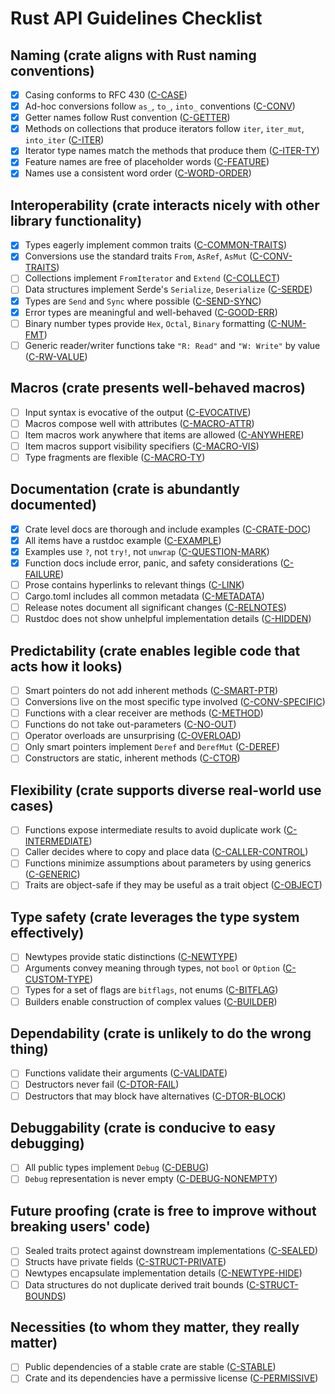 # Rust API Guidelines Checklist

## Naming (crate aligns with Rust naming conventions)

*   [x] Casing conforms to RFC 430 ([C-CASE](https://rust-lang.github.io/api-guidelines/naming.html#c-case))
*   [x] Ad-hoc conversions follow `as_`, `to_`, `into_` conventions ([C-CONV](https://rust-lang.github.io/api-guidelines/naming.html#c-conv))
*   [x] Getter names follow Rust convention ([C-GETTER](https://rust-lang.github.io/api-guidelines/naming.html#c-getter))
*   [x] Methods on collections that produce iterators follow `iter`, `iter_mut`, `into_iter` ([C-ITER](https://rust-lang.github.io/api-guidelines/naming.html#c-iter))
*   [x] Iterator type names match the methods that produce them ([C-ITER-TY](https://rust-lang.github.io/api-guidelines/naming.html#c-iter-ty))
*   [x] Feature names are free of placeholder words ([C-FEATURE](https://rust-lang.github.io/api-guidelines/naming.html#c-feature))
*   [x] Names use a consistent word order ([C-WORD-ORDER](https://rust-lang.github.io/api-guidelines/naming.html#c-word-order))

## Interoperability (crate interacts nicely with other library functionality)

*   [x] Types eagerly implement common traits ([C-COMMON-TRAITS](https://rust-lang.github.io/api-guidelines/interoperability.html#c-common-traits))
*   [x] Conversions use the standard traits `From`, `AsRef`, `AsMut` ([C-CONV-TRAITS](https://rust-lang.github.io/api-guidelines/interoperability.html#c-conv-traits))
*   [ ] Collections implement `FromIterator` and `Extend` ([C-COLLECT](https://rust-lang.github.io/api-guidelines/interoperability.html#c-collect))
*   [ ] Data structures implement Serde's `Serialize`, `Deserialize` ([C-SERDE](https://rust-lang.github.io/api-guidelines/interoperability.html#c-serde))
*   [x] Types are `Send` and `Sync` where possible ([C-SEND-SYNC](https://rust-lang.github.io/api-guidelines/interoperability.html#c-send-sync))
*   [x] Error types are meaningful and well-behaved ([C-GOOD-ERR](https://rust-lang.github.io/api-guidelines/interoperability.html#c-good-err))
*   [ ] Binary number types provide `Hex`, `Octal`, `Binary` formatting ([C-NUM-FMT](https://rust-lang.github.io/api-guidelines/interoperability.html#c-num-fmt))
*   [ ] Generic reader/writer functions take `"R: Read"` and `"W: Write"` by value ([C-RW-VALUE](https://rust-lang.github.io/api-guidelines/interoperability.html#c-rw-value))

## Macros (crate presents well-behaved macros)

*   [ ] Input syntax is evocative of the output ([C-EVOCATIVE](https://rust-lang.github.io/api-guidelines/macros.html#c-evocative))
*   [ ] Macros compose well with attributes ([C-MACRO-ATTR](https://rust-lang.github.io/api-guidelines/macros.html#c-macro-attr))
*   [ ] Item macros work anywhere that items are allowed ([C-ANYWHERE](https://rust-lang.github.io/api-guidelines/macros.html#c-anywhere))
*   [ ] Item macros support visibility specifiers ([C-MACRO-VIS](https://rust-lang.github.io/api-guidelines/macros.html#c-macro-vis))
*   [ ] Type fragments are flexible ([C-MACRO-TY](https://rust-lang.github.io/api-guidelines/macros.html#c-macro-ty))

## Documentation (crate is abundantly documented)

*   [x] Crate level docs are thorough and include examples ([C-CRATE-DOC](https://rust-lang.github.io/api-guidelines/documentation.html#c-crate-doc))
*   [x] All items have a rustdoc example ([C-EXAMPLE](https://rust-lang.github.io/api-guidelines/documentation.html#c-example))
*   [x] Examples use `?`, not `try!`, not `unwrap` ([C-QUESTION-MARK](https://rust-lang.github.io/api-guidelines/documentation.html#c-question-mark))
*   [x] Function docs include error, panic, and safety considerations ([C-FAILURE](https://rust-lang.github.io/api-guidelines/documentation.html#c-failure))
*   [ ] Prose contains hyperlinks to relevant things ([C-LINK](https://rust-lang.github.io/api-guidelines/documentation.html#c-link))
*   [ ] Cargo.toml includes all common metadata ([C-METADATA](https://rust-lang.github.io/api-guidelines/documentation.html#c-metadata))
*   [ ] Release notes document all significant changes ([C-RELNOTES](https://rust-lang.github.io/api-guidelines/documentation.html#c-relnotes))
*   [ ] Rustdoc does not show unhelpful implementation details ([C-HIDDEN](https://rust-lang.github.io/api-guidelines/documentation.html#c-hidden))

## Predictability (crate enables legible code that acts how it looks)

*   [ ] Smart pointers do not add inherent methods ([C-SMART-PTR](https://rust-lang.github.io/api-guidelines/predictability.html#c-smart-ptr))
*   [ ] Conversions live on the most specific type involved ([C-CONV-SPECIFIC](https://rust-lang.github.io/api-guidelines/predictability.html#c-conv-specific))
*   [ ] Functions with a clear receiver are methods ([C-METHOD](https://rust-lang.github.io/api-guidelines/predictability.html#c-method))
*   [ ] Functions do not take out-parameters ([C-NO-OUT](https://rust-lang.github.io/api-guidelines/predictability.html#c-no-out))
*   [ ] Operator overloads are unsurprising ([C-OVERLOAD](https://rust-lang.github.io/api-guidelines/predictability.html#c-overload))
*   [ ] Only smart pointers implement `Deref` and `DerefMut` ([C-DEREF](https://rust-lang.github.io/api-guidelines/predictability.html#c-deref))
*   [ ] Constructors are static, inherent methods ([C-CTOR](https://rust-lang.github.io/api-guidelines/predictability.html#c-ctor))

## Flexibility (crate supports diverse real-world use cases)

*   [ ] Functions expose intermediate results to avoid duplicate work ([C-INTERMEDIATE](https://rust-lang.github.io/api-guidelines/flexibility.html#c-intermediate))
*   [ ] Caller decides where to copy and place data ([C-CALLER-CONTROL](https://rust-lang.github.io/api-guidelines/flexibility.html#c-caller-control))
*   [ ] Functions minimize assumptions about parameters by using generics ([C-GENERIC](https://rust-lang.github.io/api-guidelines/flexibility.html#c-generic))
*   [ ] Traits are object-safe if they may be useful as a trait object ([C-OBJECT](https://rust-lang.github.io/api-guidelines/flexibility.html#c-object))

## Type safety (crate leverages the type system effectively)

*   [ ] Newtypes provide static distinctions ([C-NEWTYPE](https://rust-lang.github.io/api-guidelines/type-safety.html#c-newtype))
*   [ ] Arguments convey meaning through types, not `bool` or `Option` ([C-CUSTOM-TYPE](https://rust-lang.github.io/api-guidelines/type-safety.html#c-custom-type))
*   [ ] Types for a set of flags are `bitflags`, not enums ([C-BITFLAG](https://rust-lang.github.io/api-guidelines/type-safety.html#c-bitflag))
*   [ ] Builders enable construction of complex values ([C-BUILDER](https://rust-lang.github.io/api-guidelines/type-safety.html#c-builder))

## Dependability (crate is unlikely to do the wrong thing)

*   [ ] Functions validate their arguments ([C-VALIDATE](https://rust-lang.github.io/api-guidelines/dependability.html#c-validate))
*   [ ] Destructors never fail ([C-DTOR-FAIL](https://rust-lang.github.io/api-guidelines/dependability.html#c-dtor-fail))
*   [ ] Destructors that may block have alternatives ([C-DTOR-BLOCK](https://rust-lang.github.io/api-guidelines/dependability.html#c-dtor-block))

## Debuggability (crate is conducive to easy debugging)

*   [ ] All public types implement `Debug` ([C-DEBUG](https://rust-lang.github.io/api-guidelines/debuggability.html#c-debug))
*   [ ] `Debug` representation is never empty ([C-DEBUG-NONEMPTY](https://rust-lang.github.io/api-guidelines/debuggability.html#c-debug-nonempty))

## Future proofing (crate is free to improve without breaking users' code)

*   [ ] Sealed traits protect against downstream implementations ([C-SEALED](https://rust-lang.github.io/api-guidelines/future-proofing.html#c-sealed))
*   [ ] Structs have private fields ([C-STRUCT-PRIVATE](https://rust-lang.github.io/api-guidelines/future-proofing.html#c-struct-private))
*   [ ] Newtypes encapsulate implementation details ([C-NEWTYPE-HIDE](https://rust-lang.github.io/api-guidelines/future-proofing.html#c-newtype-hide))
*   [ ] Data structures do not duplicate derived trait bounds ([C-STRUCT-BOUNDS](https://rust-lang.github.io/api-guidelines/future-proofing.html#c-struct-bounds))

## Necessities (to whom they matter, they really matter)

*   [ ] Public dependencies of a stable crate are stable ([C-STABLE](https://rust-lang.github.io/api-guidelines/necessities.html#c-stable))
*   [ ] Crate and its dependencies have a permissive license ([C-PERMISSIVE](https://rust-lang.github.io/api-guidelines/necessities.html#c-permissive))